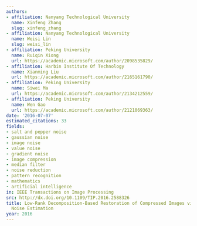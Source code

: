 ```yaml
---
authors:
- affiliation: Nanyang Technological University
  name: Xinfeng Zhang
  slug: xinfeng_zhang
- affiliation: Nanyang Technological University
  name: Weisi Lin
  slug: weisi_lin
- affiliation: Peking University
  name: Ruiqin Xiong
  url: https://academic.microsoft.com/author/2098535829/
- affiliation: Harbin Institute Of Technology
  name: Xianming Liu
  url: https://academic.microsoft.com/author/2165161790/
- affiliation: Peking University
  name: Siwei Ma
  url: https://academic.microsoft.com/author/2134212559/
- affiliation: Peking University
  name: Wen Gao
  url: https://academic.microsoft.com/author/2121069363/
date: '2016-07-07'
estimated_citations: 33
fields:
- salt and pepper noise
- gaussian noise
- image noise
- value noise
- gradient noise
- image compression
- median filter
- noise reduction
- pattern recognition
- mathematics
- artificial intelligence
in: IEEE Transactions on Image Processing
src: http://dx.doi.org/10.1109/TIP.2016.2588326
title: Low-Rank Decomposition-Based Restoration of Compressed Images via Adaptive
  Noise Estimation
year: 2016
---
```

